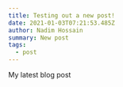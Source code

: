 ```yaml
---
title: Testing out a new post!
date: 2021-01-03T07:21:53.485Z
author: Nadim Hossain
summary: New post
tags:
  - post
---
```

My latest blog post